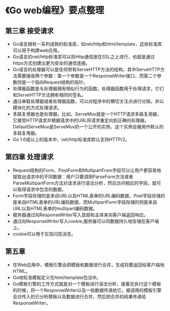 # 《Go web编程》要点整理

## 第三章 接受请求

+ Go语言拥有一系列成熟的标准库，如net/http和html/template，这些标准库可以用于构建web应用。
+ Go语言的net/http标准库可以将Http通信放在SSL之上进行，也就是通过https方式创建出更为安全的通信连接。
+ Go语言的处理器可以是任何带有ServeHTTP方法的结构，其中ServeHTTP方法需要接收两个参数：第一个参数是一个ResponseWriter接口，而第二个参数则是一个指向Request结构的指针。
+ 处理器函数是与处理器拥有相似行为的函数。处理器函数用于处理请求，它们和ServeHTTP方法拥有相同的签名。
+ 通过串联处理器或者处理器函数，可以对程序中的横切关注点进行分隔，并以模块化的方式处理请求。
+ 多路复用器也是处理器。比如，ServeMux就是一个HTTP请求多路复用器，它接受HTTP请求并根据请求中的URL将请求重定向到正确的处理器。DefaultServeMux是ServeMux的一个公开的实例，这个实例会被用作默认的多路复用器。
+ Go 1.6或以上的版本中，net/http标准库默认支持HTTP/2。

## 第四章 处理请求

+ Request结构的Form、PostForm和MultipartFrom字段可以让用户更容易地提取出请求中的不同数据：用户只要调用ParseForm方法或者ParseMultipartForm方法对请求进行语法分析，然后访问相应的字段，就可以取得请求中包含的数据。
+ Form字段存储的是来自URL以及HTML表单的URL编码数据，Post字段存储的是来自HTML表单的URL编码数据，而MultipartForm字段存储的则是来自URL以及HTML表单的multipart编码数据。
+ 服务器通过向ResponseWriter写入首部和主体来向客户端返回响应。
+ 通过向ResponseWriter写入cookie,服务器可以将数据持久地存储在客户端上。
+ cookie可以用于实现闪现消息。

## 第五章

+ 在Web应用中，模板引擎会把模板和数据进行合并，生成将要返回给客户端地HTML。
+ Go地标准模板定义在html/template包当中。
+ Go模板引擎的工作方式就是对一个模板进行语法分析，接着在执行这个模板的时候，将一个ResponseWriter以及一些数据传递给它。被调用的模板引擎会对传入的已分析模板以及数据进行合并，然后把合并的结果传递给ResponseWriter。

